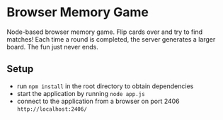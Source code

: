 Browser Memory Game
===================
Node-based browser memory game. Flip cards over and try to find matches!
Each time a round is completed, the server generates a larger board. The fun just never ends.

Setup
-----
* run `npm install` in the root directory to obtain dependencies
* start the application by running `node app.js`
* connect to the application from a browser on port 2406 `http://localhost:2406/`